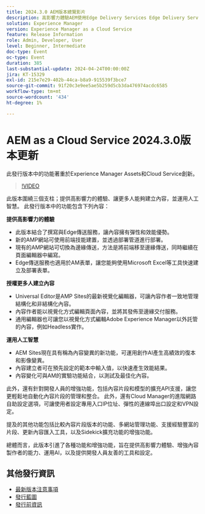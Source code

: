 ```yaml
---
title: 2024.3.0 AEM版本總覽影片
description: 高影響力體驗AEM使用Edge Delivery Services Edge Delivery Services編寫FormsContent for all， for all， Universal Editor Activable Intelligence AEM Sites — 產生內容變體(GenAI)快速開發CruD OpenAPIs for Content Fragments and ModelsCloud Service基礎進階網路其他顯著增強功能比較內容片段版本體驗片段的多網站管理支援更新內容匯入工具v1.51.0 Sidekick擴充功能v6.41.0
solution: Experience Manager
version: Experience Manager as a Cloud Service
feature: Release Information
role: Admin, Developer, User
level: Beginner, Intermediate
doc-type: Event
oc-type: Event
duration: 385
last-substantial-update: 2024-04-24T00:00:00Z
jira: KT-15329
exl-id: 215e7e29-402b-44ca-b8a9-915539f3bce7
source-git-commit: 91f20c3e9ee5ae5b259d5cb3da476974acdc6585
workflow-type: tm+mt
source-wordcount: '434'
ht-degree: 1%

---
```


# AEM as a Cloud Service 2024.3.0版本更新

此發行版本中的功能著重於Experience Manager Assets和Cloud Service創新。

>[!VIDEO](https://video.tv.adobe.com/v/3428344/?learn=on)

此版本圍繞三個支柱；提供高影響力的體驗、讓更多人能夠建立內容，並運用人工智慧。 此發行版本中的功能包含下列內容：

**提供高影響力的體驗**

* 此版本結合了撰寫與Edge傳送服務，讓內容擁有彈性和效能優勢。
* 新的AMP網站可使用前端技能建置，並透過部署管道進行部署。
* 現有的AMP網站可切換為邊緣傳送，方法是將前端移至邊緣傳送，同時繼續在頁面編輯器中編寫。
* Edge傳送服務也適用於AM表單，讓您能夠使用Microsoft Excel等工具快速建立及部署表單。

**授權更多人建立內容**

* Universal Editor是AMP Sites的最新視覺化編輯器，可讓內容作者一致地管理結構化和非結構化內容。
* 內容作者能以視覺化方式編輯頁面內容，並將其發佈至邊緣交付服務。
* 通用編輯器也可讓您以視覺化方式編輯Adobe Experience Manager以外託管的內容，例如Headless實作。

**運用人工智慧**

* AEM Sites現在具有稱為內容變異的新功能，可運用創作AI產生高績效的復本和影像變異。
* 內容建立者可在預先設定的範本中輸入值，以快速產生效能結果。
* 內容變化可與AM的實驗功能結合，以測試及最佳化內容。

<!--
**High Impact Experiences**
 * AEM Authoring with Edge Delivery Services
 * Edge Delivery Services for Forms

**Content by all, for all**
 * Universal Editor

**Actionable Intelligence**
 * AEM Sites: Generate Content Variations (GenAI)

**Rapid Development**
 * CruD OpenAPIs for Content Fragments and Models

**Cloud Service Foundation**
 * Advanced Networking

**Other Notable Enhancements**
 * Compare Content Fragment Versions
 * Multisite Management support for Experience Fragments
 * Updated Content Importer v1.51.0
 * Sidekick Extension v6.41.0
-->

此外，還有針對開發人員的增強功能，包括內容片段和模型的擴充API支援，讓您更輕鬆地自動化內容片段的管理和整合。 此外，還有Cloud Manager的進階網路自助設定選項，可讓使用者設定專用入口IP位址、彈性的連線埠出口設定和VPN設定。

提及的其他功能包括比較內容片段版本的功能、多網站管理功能、支援經驗豐富的片段、更新內容匯入工具，以及Sidekick擴充功能的增強功能。

總體而言，此版本引進了各種功能和增強功能，旨在提供高影響力體驗、增強內容製作者的能力、運用AI，以及提供開發人員友善的工具和設定。

<!--
Have questions about the release?  Discuss the release in [Experience League Communities](https://adobe.ly/3RPNYZF) -->

## 其他發行資訊

* [最新版本注意事項](https://experienceleague.adobe.com/docs/experience-manager-cloud-service/content/release-notes/home.html?lang=zh-Hant)
* [發行藍圖](https://experienceleague.adobe.com/docs/experience-manager-release-information/aem-release-updates/update-releases-roadmap.html?lang=zh-Hant)
* [發行前資訊](https://experienceleague.adobe.com/docs/experience-manager-cloud-service/content/release-notes/prerelease.html)
